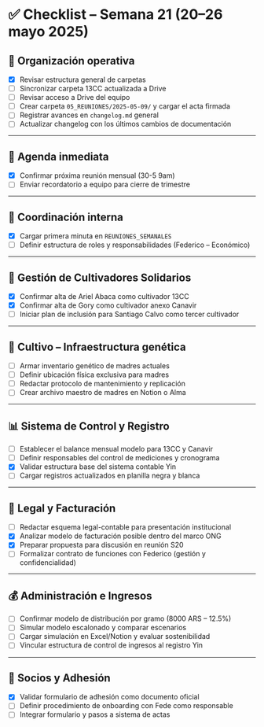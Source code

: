 # ✅ Checklist – Semana 21 (20–26 mayo 2025)

## 📁 Organización operativa
- [x] Revisar estructura general de carpetas
- [ ] Sincronizar carpeta 13CC actualizada a Drive
- [ ] Revisar acceso a Drive del equipo
- [ ] Crear carpeta `05_REUNIONES/2025-05-09/` y cargar el acta firmada
- [ ] Registrar avances en `changelog.md` general
- [ ] Actualizar changelog con los últimos cambios de documentación

---

## 📅 Agenda inmediata
- [x] Confirmar próxima reunión mensual (30-5 9am)
- [ ] Enviar recordatorio a equipo para cierre de trimestre

---

## 🧠 Coordinación interna
- [x] Cargar primera minuta en `REUNIONES_SEMANALES`
- [ ] Definir estructura de roles y responsabilidades (Federico – Económico)

---

## 👥 Gestión de Cultivadores Solidarios
- [x] Confirmar alta de Ariel Abaca como cultivador 13CC
- [x] Confirmar alta de Gory como cultivador anexo Canavir
- [ ] Iniciar plan de inclusión para Santiago Calvo como tercer cultivador

---

## 🌱 Cultivo – Infraestructura genética
- [ ] Armar inventario genético de madres actuales
- [ ] Definir ubicación física exclusiva para madres
- [ ] Redactar protocolo de mantenimiento y replicación
- [ ] Crear archivo maestro de madres en Notion o Alma

---

## 📊 Sistema de Control y Registro
- [ ] Establecer el balance mensual modelo para 13CC y Canavir
- [ ] Definir responsables del control de mediciones y cronograma
- [x] Validar estructura base del sistema contable Yin
- [ ] Cargar registros actualizados en planilla negra y blanca

---

## 💼 Legal y Facturación
- [ ] Redactar esquema legal-contable para presentación institucional
- [x] Analizar modelo de facturación posible dentro del marco ONG
- [x] Preparar propuesta para discusión en reunión S20
- [ ] Formalizar contrato de funciones con Federico (gestión y confidencialidad)

---

## 💰 Administración e Ingresos
- [ ] Confirmar modelo de distribución por gramo (8000 ARS – 12.5%)
- [ ] Simular modelo escalonado y comparar escenarios
- [ ] Cargar simulación en Excel/Notion y evaluar sostenibilidad
- [ ] Vincular estructura de control de ingresos al registro Yin

---

## 📄 Socios y Adhesión
- [x] Validar formulario de adhesión como documento oficial
- [ ] Definir procedimiento de onboarding con Fede como responsable
- [ ] Integrar formulario y pasos a sistema de actas
